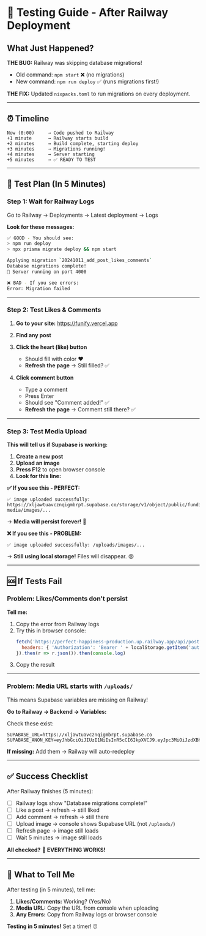 # 🚀 Testing Guide - After Railway Deployment

## What Just Happened?

**THE BUG:** Railway was skipping database migrations!
- Old command: `npm start` ❌ (no migrations)
- New command: `npm run deploy` ✅ (runs migrations first!)

**THE FIX:** Updated `nixpacks.toml` to run migrations on every deployment.

---

## ⏰ Timeline

```
Now (0:00)     → Code pushed to Railway
+1 minute      → Railway starts build
+2 minutes     → Build complete, starting deploy
+3 minutes     → Migrations running!
+4 minutes     → Server starting
+5 minutes     → ✅ READY TO TEST
```

---

## 🧪 Test Plan (In 5 Minutes)

### Step 1: Wait for Railway Logs

Go to Railway → Deployments → Latest deployment → Logs

**Look for these messages:**

```bash
✅ GOOD - You should see:
> npm run deploy
> npx prisma migrate deploy && npm start

Applying migration `20241011_add_post_likes_comments`
Database migrations complete!
🚀 Server running on port 4000
```

```bash
❌ BAD - If you see errors:
Error: Migration failed
```

---

### Step 2: Test Likes & Comments

1. **Go to your site:** https://funify.vercel.app
2. **Find any post**
3. **Click the heart (like) button**
   - Should fill with color ❤️
   - **Refresh the page** → Still filled? ✅
   
4. **Click comment button**
   - Type a comment
   - Press Enter
   - Should see "Comment added!" ✅
   - **Refresh the page** → Comment still there? ✅

---

### Step 3: Test Media Upload

**This will tell us if Supabase is working:**

1. **Create a new post**
2. **Upload an image**
3. **Press F12** to open browser console
4. **Look for this line:**

**✅ If you see this - PERFECT:**
```
✅ image uploaded successfully: https://xljawtuavcznqigmbrpt.supabase.co/storage/v1/object/public/fundify-media/images/...
```
→ **Media will persist forever!** 🎉

**❌ If you see this - PROBLEM:**
```
✅ image uploaded successfully: /uploads/images/...
```
→ **Still using local storage!** Files will disappear. 😢

---

## 🆘 If Tests Fail

### Problem: Likes/Comments don't persist

**Tell me:**
1. Copy the error from Railway logs
2. Try this in browser console:
   ```javascript
   fetch('https://perfect-happiness-production.up.railway.app/api/posts/likes', {
     headers: { 'Authorization': 'Bearer ' + localStorage.getItem('authToken') }
   }).then(r => r.json()).then(console.log)
   ```
3. Copy the result

---

### Problem: Media URL starts with `/uploads/`

This means Supabase variables are missing on Railway!

**Go to Railway → Backend → Variables:**

Check these exist:
```
SUPABASE_URL=https://xljawtuavcznqigmbrpt.supabase.co
SUPABASE_ANON_KEY=eyJhbGciOiJIUzI1NiIsInR5cCI6IkpXVCJ9.eyJpc3MiOiJzdXBhYmFzZSIsInJlZiI6InhsamF3dHVhdmN6bnFpZ21icnB0Iiwicm9sZSI6ImFub24iLCJpYXQiOjE3NjAxMjczNjUsImV4cCI6MjA3NTcwMzM2NX0.YrXdKjg_O7oja25Kre8NhePveDCmmKTwTquW5Ak3NEk
```

**If missing:** Add them → Railway will auto-redeploy

---

## ✅ Success Checklist

After Railway finishes (5 minutes):

- [ ] Railway logs show "Database migrations complete!"
- [ ] Like a post → refresh → still liked
- [ ] Add comment → refresh → still there
- [ ] Upload image → console shows Supabase URL (not `/uploads/`)
- [ ] Refresh page → image still loads
- [ ] Wait 5 minutes → image still loads

**All checked?** 🎉 **EVERYTHING WORKS!**

---

## 📝 What to Tell Me

After testing (in 5 minutes), tell me:

1. **Likes/Comments:** Working? (Yes/No)
2. **Media URL:** Copy the URL from console when uploading
3. **Any Errors:** Copy from Railway logs or browser console

**Testing in 5 minutes!** Set a timer! ⏰

